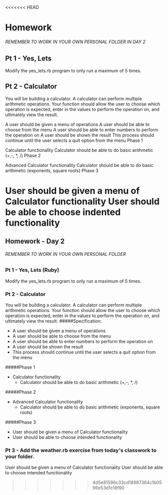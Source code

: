 <<<<<<< HEAD
# Homework
###### REMEMBER TO WORK IN YOUR OWN PERSONAL FOLDER IN DAY 2
## Pt 1 - Yes, Lets
Modify the yes_lets.rb program to only run a maximum of 5 times.
## Pt 2 - Calculator
You will be building a calculator. A calculator can perform multiple arithmetic operations. Your function should allow the user to choose which operation is expected, enter in the values to perform the operation on, and ultimately view the result.

A user should be given a menu of operations
A user should be able to choose from the menu
A user should be able to enter numbers to perform the operation on
A user should be shown the result
This process should continue until the user selects a quit option from the menu
Phase 1

Calculator functionality
Calculator should be able to do basic arithmetic (+,-, *, /)
Phase 2

Advanced Calculator functionality
Calculator should be able to do basic arithmetic (exponents, square roots)
Phase 3

User should be given a menu of Calculator functionality
User should be able to choose indented functionality
=======
## Homework - Day 2
###### REMEMBER TO WORK IN YOUR OWN PERSONAL FOLDER

### Pt 1 - Yes, Lets (Ruby)
Modify the yes_lets.rb program to only run a maximum of 5 times.

### Pt 2 - Calculator
You will be building a calculator. A calculator can perform multiple arithmetic operations. Your function should allow the user to choose which operation is expected, enter in the values to perform the operation on, and ultimately view the result.
#####Specification:
- A user should be given a menu of operations
- A user should be able to choose from the menu
- A user should be able to enter numbers to perform the operation on
- A user should be shown the result
- This process should continue until the user selects a quit option from the menu

#####Phase 1
- Calculator functionality
  - Calculator should be able to do basic arithmetic (+,-, *, /)

#####Phase 2
- Advanced Calculator functionality
  - Calculator should be able to do basic arithmetic (exponents, square roots)

#####Phase 3
- User should be given a menu of Calculator functionality
- User should be able to choose intended functionality


### Pt 3 - Add the weather.rb exercise from today's classwork to your folder.

User should be given a menu of Calculator functionality
User should be able to choose intended functionality

>>>>>>> 4d5e81596c33cd18987364c1b0596e53d1c18f90
